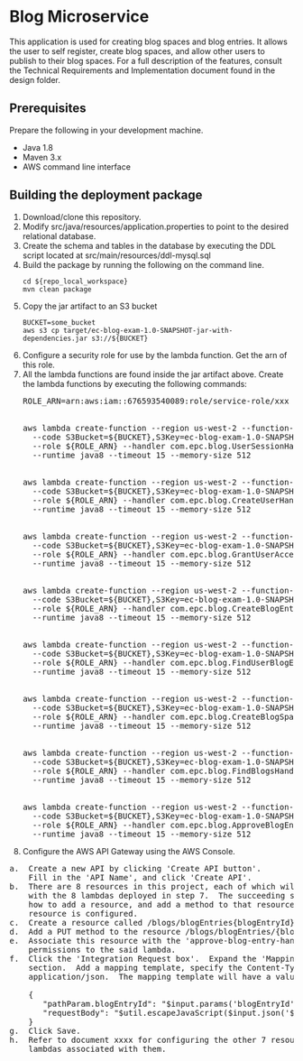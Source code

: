 # Blog Microservice

This application is used for creating blog spaces and blog entries.  It
allows the user to self register, create blog spaces, and allow other
users to publish to their blog spaces.  For a full description of the features,
consult the Technical Requirements and Implementation document found in the 
design folder.

## Prerequisites

Prepare the following in your development machine.
- Java 1.8
- Maven 3.x
- AWS command line interface

## Building the deployment package

1.  Download/clone this repository.
2.  Modify src/java/resources/application.properties  to point to the desired relational database.
3.  Create the schema and tables in the database by executing the DDL script located at src/main/resources/ddl-mysql.sql
4.  Build the package by running the following on the command line.
    ```
    cd ${repo_local_workspace}
    mvn clean package
    ```
5.  Copy the jar artifact to an S3 bucket
    ```
    BUCKET=some_bucket
    aws s3 cp target/ec-blog-exam-1.0-SNAPSHOT-jar-with-dependencies.jar s3://${BUCKET}
    ```
6.  Configure a security role for use by the lambda function.  Get the arn of this role.
7.  All the lambda functions are found inside the jar artifact above.  Create the lambda functions by executing the following commands:
    <pre>
    ROLE_ARN=arn:aws:iam::676593540089:role/service-role/xxx
    <br>
    aws lambda create-function --region us-west-2 --function-name get-user-session-id \
      --code S3Bucket=${BUCKET},S3Key=ec-blog-exam-1.0-SNAPSHOT-jar-with-dependencies.jar,S3ObjectVersion=null \
      --role ${ROLE_ARN} --handler com.epc.blog.UserSessionHandler \
      --runtime java8 --timeout 15 --memory-size 512
    <br>
    aws lambda create-function --region us-west-2 --function-name create-user-handler \
      --code S3Bucket=${BUCKET},S3Key=ec-blog-exam-1.0-SNAPSHOT-jar-with-dependencies.jar,S3ObjectVersion=null \
      --role ${ROLE_ARN} --handler com.epc.blog.CreateUserHandler \
      --runtime java8 --timeout 15 --memory-size 512
    <br>  
    aws lambda create-function --region us-west-2 --function-name grant-user-access-handler \
      --code S3Bucket=${BUCKET},S3Key=ec-blog-exam-1.0-SNAPSHOT-jar-with-dependencies.jar,S3ObjectVersion=null \
      --role ${ROLE_ARN} --handler com.epc.blog.GrantUserAccessHandler \
      --runtime java8 --timeout 15 --memory-size 512
    <br>
    aws lambda create-function --region us-west-2 --function-name create-blog-entry-handler \
      --code S3Bucket=${BUCKET},S3Key=ec-blog-exam-1.0-SNAPSHOT-jar-with-dependencies.jar,S3ObjectVersion=null \
      --role ${ROLE_ARN} --handler com.epc.blog.CreateBlogEntryHandler \
      --runtime java8 --timeout 15 --memory-size 512
    <br>
    aws lambda create-function --region us-west-2 --function-name find-user-blog-entries-handler \
      --code S3Bucket=${BUCKET},S3Key=ec-blog-exam-1.0-SNAPSHOT-jar-with-dependencies.jar,S3ObjectVersion=null \
      --role ${ROLE_ARN} --handler com.epc.blog.FindUserBlogEntriesHandler \
      --runtime java8 --timeout 15 --memory-size 512
    <br>
    aws lambda create-function --region us-west-2 --function-name create-blog-space-handler \
      --code S3Bucket=${BUCKET},S3Key=ec-blog-exam-1.0-SNAPSHOT-jar-with-dependencies.jar,S3ObjectVersion=null \
      --role ${ROLE_ARN} --handler com.epc.blog.CreateBlogSpaceHandler \
      --runtime java8 --timeout 15 --memory-size 512
    <br>
    aws lambda create-function --region us-west-2 --function-name find-blogs-handler \
      --code S3Bucket=${BUCKET},S3Key=ec-blog-exam-1.0-SNAPSHOT-jar-with-dependencies.jar,S3ObjectVersion=null \
      --role ${ROLE_ARN} --handler com.epc.blog.FindBlogsHandler \
      --runtime java8 --timeout 15 --memory-size 512
    <br>
    aws lambda create-function --region us-west-2 --function-name approve-blog-entry-handler \
      --code S3Bucket=${BUCKET},S3Key=ec-blog-exam-1.0-SNAPSHOT-jar-with-dependencies.jar,S3ObjectVersion=null \
      --role ${ROLE_ARN} --handler com.epc.blog.ApproveBlogEntryHandler \
      --runtime java8 --timeout 15 --memory-size 512      
    </pre>  
8.  Configure the AWS API Gateway using the AWS Console.
<pre>
a.  Create a new API by clicking 'Create API button'.  
    Fill in the 'API Name', and click 'Create API'.
b.  There are 8 resources in this project, each of which will be associated 
    with the 8 lambdas deployed in step 7.  The succeeding steps will discuss, 
    how to add a resource, and add a method to that resource, and how that 
    resource is configured.  
c.  Create a resource called /blogs/blogEntries{blogEntryId}.  
d.  Add a PUT method to the resource /blogs/blogEntries/{blogEntryId}.
e.  Associate this resource with the 'approve-blog-entry-handler' and allow
    permissions to the said lambda.
f.  Click the 'Integration Request box'.  Expand the 'Mapping Templates' 
    section.  Add a mapping template, specify the Content-Type as 
    application/json.  The mapping template will have a value of:
  
    {
       "pathParam.blogEntryId": "$input.params('blogEntryId')",
       "requestBody": "$util.escapeJavaScript($input.json('$'))"
    }
g.  Click Save.
h.  Refer to document xxxx for configuring the other 7 resources and the 
    lambdas associated with them.
                                                                                                                                                   "pathParam.blogEntryId": "$input.params('blogEntryId')",
                                                                                                                                                                        "requestBody": "$util.escapeJavaScript($input.json('$'))"
                                                                                                                                                                     }
  
</pre>













